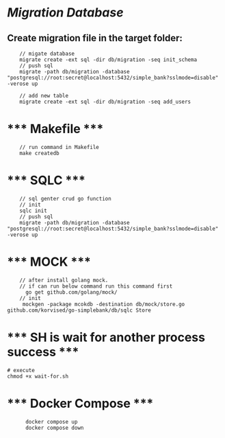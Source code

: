 # ***Migration Database***

## Create migration file in the target folder:

```shell
    // migate database
    migrate create -ext sql -dir db/migration -seq init_schema
    // push sql
    migrate -path db/migration -database "postgresql://root:secret@localhost:5432/simple_bank?sslmode=disable" -verose up
    
    // add new table
    migrate create -ext sql -dir db/migration -seq add_users

```

# *** Makefile ***

```shell
    // run command in Makefile
    make createdb
```

# *** SQLC ***

```shell
    // sql genter crud go function
    // init
    sqlc init
    // push sql
    migrate -path db/migration -database "postgresql://root:secret@localhost:5432/simple_bank?sslmode=disable" -verose up
```

# *** MOCK ***

```shell
    // after install golang mock.
    // if can run below command run this command first
      go get github.com/golang/mock/    
    // init
     mockgen -package mcokdb -destination db/mock/store.go  github.com/korvised/go-simplebank/db/sqlc Store

```

# *** SH is wait for another process success ***

```shell
# execute 
chmod +x wait-for.sh
```

# *** Docker Compose ***

```shell
      docker compose up
      docker compose down
```